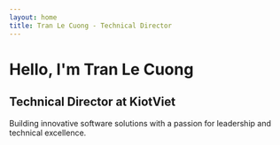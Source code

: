 ```yaml
---
layout: home
title: Tran Le Cuong - Technical Director
---
```


# Hello, I'm Tran Le Cuong

## Technical Director at KiotViet

Building innovative software solutions with a passion for leadership and technical excellence.